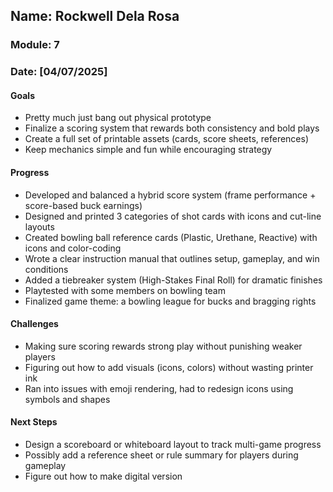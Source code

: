 ## Name: Rockwell Dela Rosa  
### Module: 7

### Date: [04/07/2025]  

#### Goals  
- Pretty much just bang out physical prototype
- Finalize a scoring system that rewards both consistency and bold plays  
- Create a full set of printable assets (cards, score sheets, references)  
- Keep mechanics simple and fun while encouraging strategy  

#### Progress  
- Developed and balanced a hybrid score system (frame performance + score-based buck earnings)  
- Designed and printed 3 categories of shot cards with icons and cut-line layouts  
- Created bowling ball reference cards (Plastic, Urethane, Reactive) with icons and color-coding  
- Wrote a clear instruction manual that outlines setup, gameplay, and win conditions  
- Added a tiebreaker system (High-Stakes Final Roll) for dramatic finishes  
- Playtested with some members on bowling team
- Finalized game theme: a bowling league for bucks and bragging rights  

#### Challenges  
- Making sure scoring rewards strong play without punishing weaker players  
- Figuring out how to add visuals (icons, colors) without wasting printer ink  
- Ran into issues with emoji rendering, had to redesign icons using symbols and shapes  

#### Next Steps  
- Design a scoreboard or whiteboard layout to track multi-game progress  
- Possibly add a reference sheet or rule summary for players during gameplay  
- Figure out how to make digital version